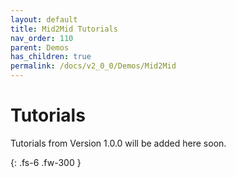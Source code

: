 ```yaml
---
layout: default
title: Mid2Mid Tutorials
nav_order: 110
parent: Demos
has_children: true
permalink: /docs/v2_0_0/Demos/Mid2Mid
---
```


# Tutorials 

Tutorials from Version 1.0.0 will be added here soon.


{: .fs-6 .fw-300 }

